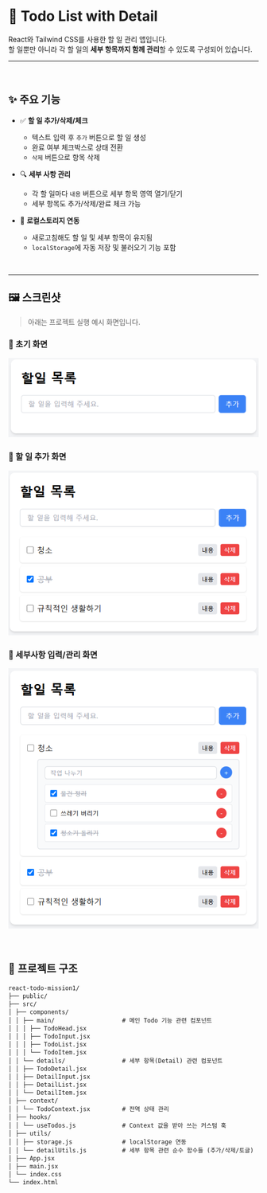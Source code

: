 # 📌 Todo List with Detail

React와 Tailwind CSS를 사용한 할 일 관리 앱입니다.  
할 일뿐만 아니라 각 할 일의 **세부 항목까지 함께 관리**할 수 있도록 구성되어 있습니다.

---

<br>

## ✨ 주요 기능

-   ✅ **할 일 추가/삭제/체크**

    -   텍스트 입력 후 `추가` 버튼으로 할 일 생성
    -   완료 여부 체크박스로 상태 전환
    -   `삭제` 버튼으로 항목 삭제

-   🔍 **세부 사항 관리**

    -   각 할 일마다 `내용` 버튼으로 세부 항목 영역 열기/닫기
    -   세부 항목도 추가/삭제/완료 체크 가능

-   💾 **로컬스토리지 연동**
    -   새로고침해도 할 일 및 세부 항목이 유지됨
    -   `localStorage`에 자동 저장 및 불러오기 기능 포함

<br>

---

## 🖼️ 스크린샷

> 아래는 프로젝트 실행 예시 화면입니다.

### 📌 초기 화면

![초기 화면](./screenshots/todo.png)

### 📌 할 일 추가 화면

![할 일 추가](./screenshots/add-todo.png)

### 📌 세부사항 입력/관리 화면

![세부사항](./screenshots/detail-list.png)

<br>

## 📁 프로젝트 구조

```
react-todo-mission1/
├── public/
├── src/
│ ├── components/
│ │ ├── main/                   # 메인 Todo 기능 관련 컴포넌트
│ │ │ ├── TodoHead.jsx
│ │ │ ├── TodoInput.jsx
│ │ │ ├── TodoList.jsx
│ │ │ └── TodoItem.jsx
│ │ └── details/                # 세부 항목(Detail) 관련 컴포넌트
│ │ ├── TodoDetail.jsx
│ │ ├── DetailInput.jsx
│ │ ├── DetailList.jsx
│ │ └── DetailItem.jsx
│ ├── context/
│ │ └── TodoContext.jsx         # 전역 상태 관리
│ ├── hooks/
│ │ └── useTodos.js             # Context 값을 받아 쓰는 커스텀 훅
│ ├── utils/
│ │ ├── storage.js              # localStorage 연동
│ │ └── detailUtils.js          # 세부 항목 관련 순수 함수들 (추가/삭제/토글)
│ ├── App.jsx
│ ├── main.jsx
│ └── index.css
└── index.html
```
